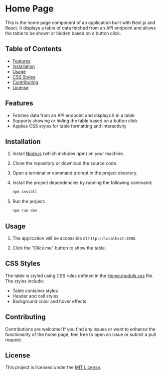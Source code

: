 # Home Page

This is the home page component of an application built with Next.js and React. It displays a table of data fetched from an API endpoint and allows the table to be shown or hidden based on a button click.

## Table of Contents

- [Features](#features (chức năng))
- [Installation](#installation)
- [Usage](#usage)
- [CSS Styles](#css-styles)
- [Contributing](#contributing)
- [License](#license)

## Features

- Fetches data from an API endpoint and displays it in a table
- Supports showing or hiding the table based on a button click
- Applies CSS styles for table formatting and interactivity

## Installation

1. Install [Node.js](https://nodejs.org) (which includes npm) on your machine.

2. Clone the repository or download the source code.

3. Open a terminal or command prompt in the project directory.

4. Install the project dependencies by running the following command:
   ```bash
   npm install

5. Run the project:
   ```bash
   npm run dev

## Usage

1. The application will be accessible at `http://localhost:3000`.

2. Click the "Click me" button to show the table.

## CSS Styles

The table is styled using CSS rules defined in the [Home.module.css](./styles/Home.module.css) file. The styles include:

- Table container styles
- Header and cell styles
- Background color and hover effects

## Contributing

Contributions are welcome! If you find any issues or want to enhance the functionality of the home page, feel free to open an issue or submit a pull request.

## License

This project is licensed under the [MIT License](LICENSE).
